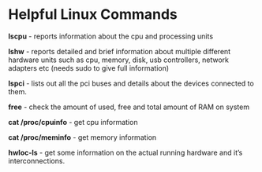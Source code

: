 # Helpful Linux Commands 

**lscpu** - reports information about the cpu and processing units

**lshw** - reports detailed and brief information about multiple different hardware units such as cpu, memory, disk, usb controllers, network adapters etc (needs sudo to give full information)

**lspci** - lists out all the pci buses and details about the devices connected to them.

**free** - check the amount of used, free and total amount of RAM on system

**cat /proc/cpuinfo** - get cpu information

**cat /proc/meminfo** - get memory information

**hwloc-ls** - get some information on the actual running hardware and it’s interconnections.
